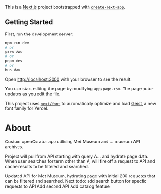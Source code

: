 This is a [Next.js](https://nextjs.org) project bootstrapped with [`create-next-app`](https://nextjs.org/docs/app/api-reference/cli/create-next-app).

## Getting Started

First, run the development server:

```bash
npm run dev
# or
yarn dev
# or
pnpm dev
# or
bun dev
```

Open [http://localhost:3000](http://localhost:3000) with your browser to see the result.

You can start editing the page by modifying `app/page.tsx`. The page auto-updates as you edit the file.

This project uses [`next/font`](https://nextjs.org/docs/app/building-your-application/optimizing/fonts) to automatically optimize and load [Geist](https://vercel.com/font), a new font family for Vercel.

# About
Custom openCurator app utilising Met Museum and ... museum API archives. 

Project will pull from API starting with query A... and hydrate page data. When user searches for term other than A, will fire off a request to API and cache results to be filtered and searched.

Updated API for Met Museum, hydrating page with initial 200 requests that can be filtered and searched. Next todo: add search button for specfic requests to API
Add second API
Add catalog feature

